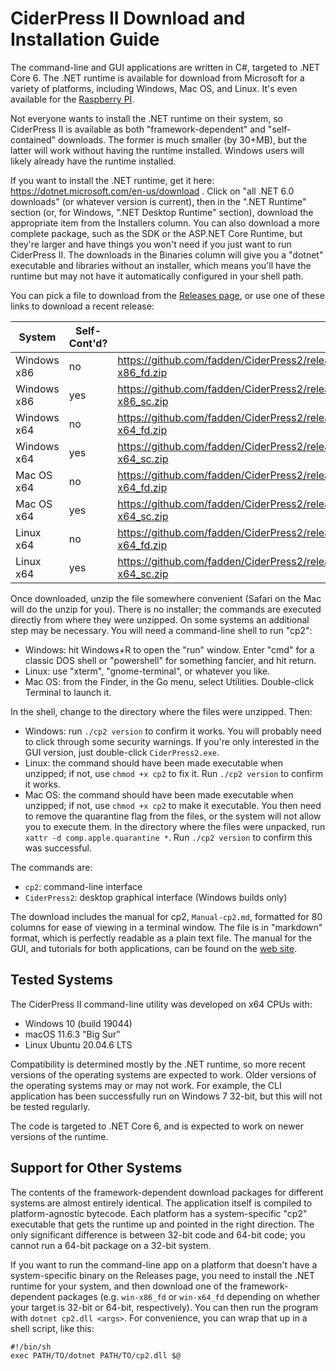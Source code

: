 # CiderPress II Download and Installation Guide #

The command-line and GUI applications are written in C#, targeted to .NET Core 6.  The .NET
runtime is available for download from Microsoft for a variety of platforms, including Windows,
Mac OS, and Linux.  It's even available for the
[Raspberry PI](https://learn.microsoft.com/en-us/dotnet/iot/deployment).

Not everyone wants to install the .NET runtime on their system, so CiderPress II is available
as both "framework-dependent" and "self-contained" downloads.  The former is much smaller
(by 30+MB), but the latter will work without having the runtime installed.  Windows users
will likely already have the runtime installed.

If you want to install the .NET runtime, get it here: https://dotnet.microsoft.com/en-us/download .
Click on "all .NET 6.0 downloads" (or whatever version is current), then in the
".NET Runtime" section (or, for Windows, ".NET Desktop Runtime" section), download the
appropriate item from the Installers column.  You can also download a more complete package,
such as the SDK or the ASP.NET Core Runtime, but they're larger and have things you won't need
if you just want to run CiderPress II.  The downloads in the Binaries column will give you a
"dotnet" executable and libraries without an installer, which means you'll have the runtime
but may not have it automatically configured in your shell path.

You can pick a file to download from the [Releases page](https://github.com/fadden/ciderpress2/releases),
or use one of these links to download a recent release:

System      | Self-Cont'd? | Link
----------- | ------------ | ----
Windows x86 | no           | https://github.com/fadden/CiderPress2/releases/download/v${VERSION}/cp2_${PKG_VERSION}_win-x86_fd.zip
Windows x86 | yes          | https://github.com/fadden/CiderPress2/releases/download/v${VERSION}/cp2_${PKG_VERSION}_win-x86_sc.zip
Windows x64 | no           | https://github.com/fadden/CiderPress2/releases/download/v${VERSION}/cp2_${PKG_VERSION}_win-x64_fd.zip
Windows x64 | yes          | https://github.com/fadden/CiderPress2/releases/download/v${VERSION}/cp2_${PKG_VERSION}_win-x64_sc.zip
Mac OS x64  | no           | https://github.com/fadden/CiderPress2/releases/download/v${VERSION}/cp2_${PKG_VERSION}_osx-x64_fd.zip
Mac OS x64  | yes          | https://github.com/fadden/CiderPress2/releases/download/v${VERSION}/cp2_${PKG_VERSION}_osx-x64_sc.zip
Linux x64   | no           | https://github.com/fadden/CiderPress2/releases/download/v${VERSION}/cp2_${PKG_VERSION}_linux-x64_fd.zip
Linux x64   | yes          | https://github.com/fadden/CiderPress2/releases/download/v${VERSION}/cp2_${PKG_VERSION}_linux-x64_sc.zip

Once downloaded, unzip the file somewhere convenient (Safari on the Mac will do the unzip
for you).  There is no installer; the commands are executed directly from where they were unzipped.
On some systems an additional step may be necessary.  You will need a command-line shell to
run "cp2":

 - Windows: hit Windows+R to open the "run" window.  Enter "cmd" for a classic DOS shell or
   "powershell" for something fancier, and hit return.
 - Linux: use "xterm", "gnome-terminal", or whatever you like.
 - Mac OS: from the Finder, in the Go menu, select Utilities.  Double-click Terminal to launch it.

In the shell, change to the directory where the files were unzipped.  Then:

 - Windows: run `./cp2 version` to confirm it works.  You will probably need to click through some
   security warnings.  If you're only interested in the GUI version, just double-click
   `CiderPress2.exe`.
 - Linux: the command should have been made executable when unzipped; if not, use `chmod +x cp2`
   to fix it.  Run `./cp2 version` to confirm it works.
 - Mac OS: the command should have been made executable when unzipped; if not, use `chmod +x cp2`
   to make it executable.  You then need to remove the quarantine flag from the files, or the
   system will not allow you to execute them.  In the directory where the files were unpacked, run
   `xattr -d comp.apple.quarantine *`.  Run `./cp2 version` to confirm this was successful.

The commands are:

 - `cp2`: command-line interface
 - `CiderPress2`: desktop graphical interface (Windows builds only)

The download includes the manual for cp2, `Manual-cp2.md`, formatted for 80 columns for ease
of viewing in a terminal window.  The file is in "markdown" format, which is perfectly readable
as a plain text file.  The manual for the GUI, and tutorials for both applications, can
be found on the [web site](https://ciderpress2.com/).

## Tested Systems ##

The CiderPress II command-line utility was developed on x64 CPUs with:

 - Windows 10 (build 19044)
 - macOS 11.6.3 "Big Sur"
 - Linux Ubuntu 20.04.6 LTS

Compatibility is determined mostly by the .NET runtime, so more recent versions of the operating
systems are expected to work.  Older versions of the operating systems may or may not work.  For
example, the CLI application has been successfully run on Windows 7 32-bit, but this will not be
tested regularly.

The code is targeted to .NET Core 6, and is expected to work on newer versions of the runtime.

## Support for Other Systems ##

The contents of the framework-dependent download packages for different systems are almost
entirely identical.  The application itself is compiled to platform-agnostic bytecode.  Each
platform has a system-specific "cp2" executable that gets the runtime up and pointed in the
right direction.  The only significant difference is between 32-bit code and 64-bit code; you
cannot run a 64-bit package on a 32-bit system.

If you want to run the command-line app on a platform that doesn't have a system-specific
binary on the Releases page, you need to install the .NET runtime for your system, and then
download one of the framework-dependent packages (e.g. `win-x86_fd` or `win-x64_fd` depending
on whether your target is 32-bit or 64-bit, respectively).  You can then run the program with
`dotnet cp2.dll <args>`.  For convenience, you can wrap that up in a shell script, like this:

    #!/bin/sh
    exec PATH/TO/dotnet PATH/TO/cp2.dll $@
